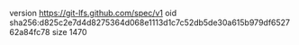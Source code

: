 version https://git-lfs.github.com/spec/v1
oid sha256:d825c2e7d4d8275364d068e1113d1c7c52db5de30a615b979df652762a84fc78
size 1470
